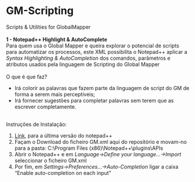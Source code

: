 # GM-Scripting
Scripts &amp; Utilities for GlobalMapper
<br /><br /><b> 1 - Notepad++ Highlight &amp; AutoComplete</b>
<br />Para quem usa o Global Mapper e queira explorar o potencial de scripts para automatizar os processos, este XML possibilita o Notepad++ aplicar a <i>Syntax Highlighting & AutoCompletion</i> dos comandos, parâmetros e atributos usados pela linguagem de Scripting do Global Mapper
<br /><br />O que é que faz?
<br /> 
<ul>
  <li>Irá colorir as palavras que fazem parte da linguagem de script do GM de forma a serem mais perceptíveis;</li>
  <li>Irá fornecer sugestões para completar palavras sem terem que as escrever completamente.</li>
</ul> 

<br />Instruções de Instalação:<br />
 <ol>
  <li><a href="https://notepad-plus-plus.org/download/">Link</a>, para a última versão do notepad++</li>
  <li>Façam o Download do ficheiro GM.xml aqui do repositório e movam-no para a pasta: C:\Program Files (x86)\Notepad++\plugins\APIs</li>
  <li>Abrir o Notepad++ e em <i>Language->Define your language...->Import</i> seleccionar o ficheiro GM.xml</li>
  <li>Por fim, em <i>Settings->Preferences...->Auto-Completion</i> ligar a caixa “Enable auto-completion on each input”</li>
</ol> 

